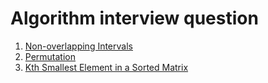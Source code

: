 # Algorithm interview question

1. [Non-overlapping Intervals](https://leetcode.com/problems/non-overlapping-intervals/description/)
2. [Permutation](https://leetcode.com/problems/permutations/description/)
3. [Kth Smallest Element in a Sorted Matrix](https://leetcode.com/problems/kth-smallest-element-in-a-sorted-matrix/description/)
